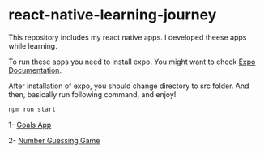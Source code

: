 # react-native-learning-journey

This repository includes my react native apps. I developed theese apps while learning.

To run these apps you need to install expo. You might want to check [Expo Documentation](https://docs.expo.dev/get-started/installation/).

After installation of expo, you should change directory to src folder. And then, basically run following command, and enjoy!

```bash
npm run start
```

1- [Goals App](https://github.com/fyagiz/react-native-learning-journey/tree/goals-app)

2- [Number Guessing Game](https://github.com/fyagiz/react-native-learning-journey/tree/number-guessing-game)
